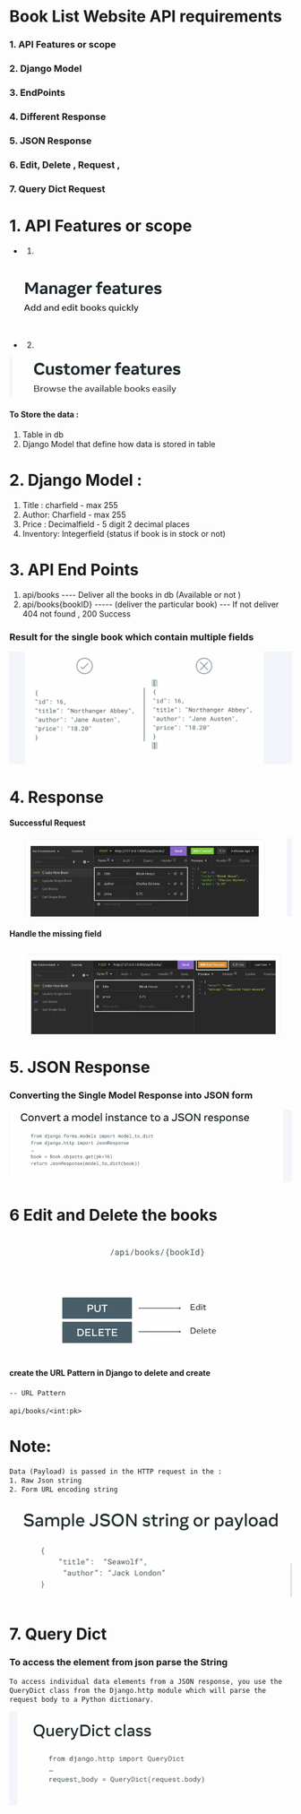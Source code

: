 
# Book List Website API requirements

### 1.  API Features or scope
### 2. Django Model
### 3. EndPoints
### 4. Different Response 
### 5. JSON Response 
### 6. Edit, Delete , Request ,
### 7. Query Dict Request 

# 1.  API Features or scope
- 1. 

![alt text](image-4.png)

- 2.
 ![alt text](image-5.png)

#### To Store the data : 
1. Table in db
2. Django Model that define how data is stored in table 

# 2.  Django Model : 

1. Title : charfield - max 255
2. Author: Charfield - max 255
3. Price : Decimalfield - 5 digit 2 decimal places 
4. Inventory: Integerfield (status if book is in stock or not)

#  3. API End Points 

1. api/books     ---- Deliver all the books in db (Available or not )
2. api/books{bookID} ----- (deliver the particular book) --- If not deliver 404 not found , 200 Success 

### Result for the single book which contain multiple fields 

![alt text](image-6.png)

# 4.  Response 

#### Successful  Request 
![alt text](image-7.png)

#### Handle the missing field 
![alt text](image-8.png)

# 5. JSON Response

### Converting the Single Model Response into JSON form 

![alt text](image-9.png)


# 6 Edit and Delete the books

![alt text](image-10.png)

#### create the URL Pattern in Django to delete and create
```
-- URL Pattern 

api/books/<int:pk>

```

# Note: 

```
Data (Payload) is passed in the HTTP request in the :
1. Raw Json string
2. Form URL encoding string 

```
![alt text](image-12.png)

# 7. Query Dict 

### To access the  element from json parse the String 
```
To access individual data elements from a JSON response, you use the QueryDict class from the Django.http module which will parse the request body to a Python dictionary.
```
![alt text](image-13.png)